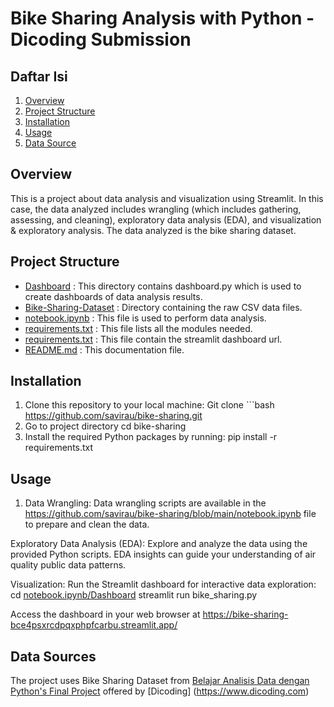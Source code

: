 # Bike Sharing Analysis with Python - Dicoding Submission
## Daftar Isi
1. [Overview](#Overview)
2. [Project Structure](#ProjectStucture)
3. [Installation](#Installation)
4. [Usage](#Usage)
5. [Data Source](#Installation)
 ## Overview 
This is a project about data analysis and visualization using Streamlit. In this case, the data analyzed includes wrangling (which includes gathering, assessing, and cleaning), exploratory data analysis (EDA), and visualization & exploratory analysis. The data analyzed is the bike sharing dataset.

## Project Structure
- [Dashboard]([https://url-yang-dituju.com](https://github.com/savirau/bike-sharing/tree/main/Dashboard))
 : This directory contains dashboard.py which is used to create dashboards of data analysis results.
- [Bike-Sharing-Dataset](https://github.com/savirau/bike-sharing/tree/main/Bike-Sharing-Dataset) : Directory containing the raw CSV data files.
- [notebook.ipynb](https://github.com/savirau/bike-sharing/blob/main/notebook.ipynb) : This file is used to perform data analysis.
- [requirements.txt](https://github.com/savirau/bike-sharing/blob/main/notebook.ipynb) : This file lists all the modules needed.
- [requirements.txt](https://github.com/savirau/bike-sharing/blob/main/url.txt) : This file contain the streamlit dashboard url. 
- [README.md](https://github.com/savirau/bike-sharing/blob/main/README.md) : This documentation file.

## Installation
1. Clone this repository to your local machine:
Git clone ```bash https://github.com/savirau/bike-sharing.git
3. Go to project directory
cd bike-sharing
4. Install the required Python packages by running:
pip install -r requirements.txt

## Usage
1. Data Wrangling: Data wrangling scripts are available in the https://github.com/savirau/bike-sharing/blob/main/notebook.ipynb file to prepare and clean the data.

Exploratory Data Analysis (EDA): Explore and analyze the data using the provided Python scripts. EDA insights can guide your understanding of air quality public data patterns.

Visualization: Run the Streamlit dashboard for interactive data exploration:
cd [notebook.ipynb/Dashboard](https://github.com/savirau/bike-sharing/tree/main/Dashboard)
streamlit run bike_sharing.py

Access the dashboard in your web browser at https://bike-sharing-bce4psxrcdpqxphpfcarbu.streamlit.app/ 

## Data Sources
The project uses Bike Sharing Dataset from [Belajar Analisis Data dengan Python's Final Project](https://www.kaggle.com/datasets/lakshmi25npathi/bike-sharing-dataset) offered by [Dicoding] (https://www.dicoding.com)

